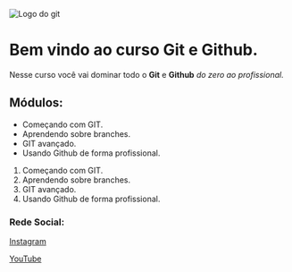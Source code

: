 ![Logo do git](https://sujeitoprogramador.com/wp-content/uploads/2021/04/gitimage.png)
# Bem vindo ao curso Git e Github.
Nesse curso você vai dominar todo o **Git** e **Github** _do zero ao profissional._

## Módulos:
* Começando com GIT.
* Aprendendo sobre branches.
* GIT avançado.
* Usando Github de forma profissional.

1. Começando com GIT.
2. Aprendendo sobre branches.
3. GIT avançado.
4. Usando Github de forma profissional.

### Rede Social:
[Instagram](https://instagram.com/sujeitoprogramador)

[YouTube](https://youtube.com/c/sujeitoprogramador)